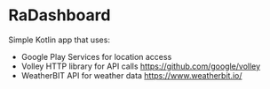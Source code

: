 # RaDashboard
Simple Kotlin app that uses:
  - Google Play Services for location access
  - Volley HTTP library for API calls https://github.com/google/volley
  - WeatherBIT API for weather data https://www.weatherbit.io/

